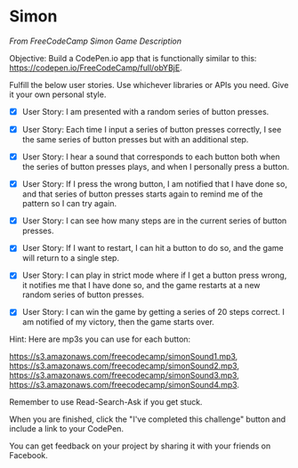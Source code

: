 # Simon

_From FreeCodeCamp Simon Game Description_


Objective: Build a CodePen.io app that is functionally similar to this: https://codepen.io/FreeCodeCamp/full/obYBjE.

Fulfill the below user stories. Use whichever libraries or APIs you need. Give it your own personal style.

- [x] User Story: I am presented with a random series of button presses.

- [x] User Story: Each time I input a series of button presses correctly, I see the same series of button presses but with an additional step.

- [x] User Story: I hear a sound that corresponds to each button both when the series of button presses plays, and when I personally press a button.

- [x] User Story: If I press the wrong button, I am notified that I have done so, and that series of button presses starts again to remind me of the pattern so I can try again.

- [x] User Story: I can see how many steps are in the current series of button presses.

- [x] User Story: If I want to restart, I can hit a button to do so, and the game will return to a single step.

- [x] User Story: I can play in strict mode where if I get a button press wrong, it notifies me that I have done so, and the game restarts at a new random series of button presses.

- [x] User Story: I can win the game by getting a series of 20 steps correct. I am notified of my victory, then the game starts over.

Hint: Here are mp3s you can use for each button:

https://s3.amazonaws.com/freecodecamp/simonSound1.mp3, https://s3.amazonaws.com/freecodecamp/simonSound2.mp3, https://s3.amazonaws.com/freecodecamp/simonSound3.mp3, https://s3.amazonaws.com/freecodecamp/simonSound4.mp3.

Remember to use Read-Search-Ask if you get stuck.

When you are finished, click the "I've completed this challenge" button and include a link to your CodePen.

You can get feedback on your project by sharing it with your friends on Facebook.
